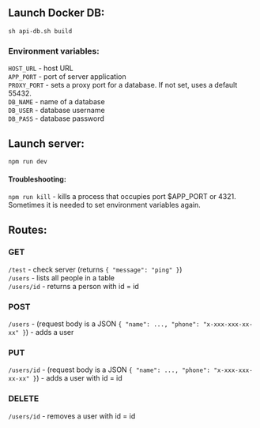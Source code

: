 ## Launch Docker DB:
``sh api-db.sh build``
### Environment variables:
`HOST_URL` - host URL \
`APP_PORT` - port of server application \
`PROXY_PORT` - sets a proxy port for a database. If not set, uses a default 55432.\
`DB_NAME` - name of a database \
`DB_USER` - database username \
`DB_PASS` - database password

## Launch server:
``npm run dev``

#### Troubleshooting:
``npm run kill`` - kills a process that occupies port $APP_PORT or 4321. \
Sometimes it is needed to set environment variables again. 

## Routes:

### GET

`/test` - check server (returns `{ "message": "ping" }`) \
`/users` - lists all people in a table \
`/users/id` - returns a person with id = id

### POST
`/users` - (request body is a JSON `{ "name": ..., "phone": "x-xxx-xxx-xx-xx" }`) - adds a user

### PUT
`/users/id` - (request body is a JSON `{ "name": ..., "phone": "x-xxx-xxx-xx-xx" }`) - adds a user with id = id

### DELETE
`/users/id` - removes a user with id = id
